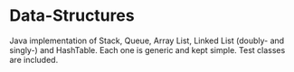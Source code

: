 # Data-Structures
Java implementation of Stack, Queue, Array List, Linked List (doubly- and singly-) and HashTable.
Each one is generic and kept simple.
Test classes are included.
